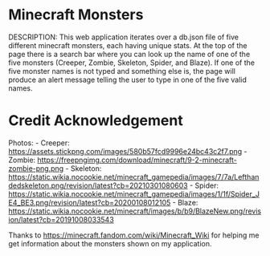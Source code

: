 # Minecraft Monsters
DESCRIPTION:
This web application iterates over a db.json file of five different minecraft monsters, each having unique stats. At the top of the page there is a search bar where you can look up the name of one of the five monsters (Creeper, Zombie, Skeleton, Spider, and Blaze). If one of the five monster names is not typed and something else is, the page will produce an alert message telling the user to type in one of the five valid names.


# Credit Acknowledgement
Photos:
    - Creeper: https://assets.stickpng.com/images/580b57fcd9996e24bc43c2f7.png
    - Zombie: https://freepngimg.com/download/minecraft/9-2-minecraft-zombie-png.png
    - Skeleton: https://static.wikia.nocookie.net/minecraft_gamepedia/images/7/7a/Lefthandedskeleton.png/revision/latest?cb=20210301080603
    - Spider: https://static.wikia.nocookie.net/minecraft_gamepedia/images/1/1f/Spider_JE4_BE3.png/revision/latest?cb=20200108012105
    - Blaze: https://static.wikia.nocookie.net/minecraft/images/b/b9/BlazeNew.png/revision/latest?cb=20191008033543
    
Thanks to https://minecraft.fandom.com/wiki/Minecraft_Wiki for helping me get information about the monsters shown on my application.
    
    
